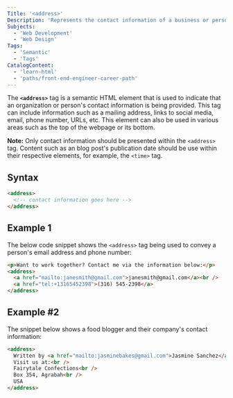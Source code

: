 ```yaml
---
Title: '<address>'
Description: 'Represents the contact information of a business or person.'
Subjects:
  - 'Web Development'
  - 'Web Design'
Tags:
  - 'Semantic'
  - 'Tags'
CatalogContent:
  - 'learn-html'
  - 'paths/front-end-engineer-career-path'
---
```


The **`<address>`** tag is a semantic HTML element that is used to indicate that an organization or person's contact information is being provided. This tag can include information such as a mailing address, links to social media, email, phone number, URLs, etc. This element can also be used in various areas such as the top of the webpage or its bottom.

**Note:** Only contact information should be presented within the `<address>` tag. Content such as an blog post's publication date should be use within their respective elements, for example, the `<time>` tag.

## Syntax

```html 
<address>
  <!-- contact information goes here -->
</address>
```

## Example 1

The below code snippet shows the `<address>` tag being used to convey a person's email address and phone number:

```html
<p>Want to work together? Contact me via the information below:</p>
<address>
  <a href="mailto:janesmith@gmail.com">janesmith@gmail.com</a><br />
  <a href="tel:+13165452398">(316) 545-2398</a>
</address>
```

## Example #2

The snippet below shows a food blogger and their company's contact information:

```html
<address>
  Written by <a href="mailto:jasminebakes@gmail.com">Jasmine Sanchez</a>.<br />
  Visit us at:<br />
  Fairytale Confections<br />
  Box 354, Agrabah<br />
  USA
</address>
```
